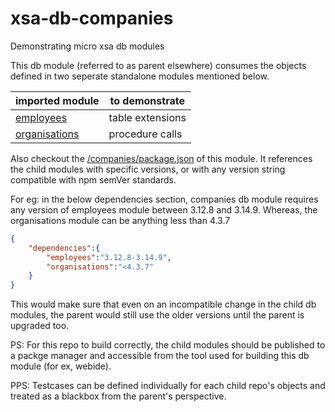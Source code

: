 # xsa-db-companies
Demonstrating micro xsa db modules

This db module (referred to as parent elsewhere) consumes the objects defined in two seperate 
standalone modules mentioned below.

| imported module | to demonstrate |
|-----|-----|
|[employees](https://github.com/ifb-servicesNA/xsa-db-employees)| table extensions|
| [organisations](https://github.com/ifb-servicesNA/xsa-db-organisations)| procedure calls|


Also checkout the [/companies/package.json](/companies/package.json) of this module.
It references the child modules with specific versions, or with any version string compatible with npm semVer standards. 

For eg: in the below dependencies section, companies db module requires any version of employees module between 3.12.8 and 3.14.9.
Whereas, the organisations module can be anything less than 4.3.7
```json
{
	"dependencies":{
		"employees":"3.12.8-3.14.9",		
		"organisations":"<4.3.7"		
	}
}
```
This would make sure that even on an incompatible change in the child db modules, the parent would still use the older versions until
the parent is upgraded too.

PS: For this repo to build correctly, the child modules should be published to a packge manager 
and accessible from the tool used for building this db module (for ex, webide).

PPS: Testcases can be defined individually for each child repo's objects and treated as a blackbox from the parent's perspective.
